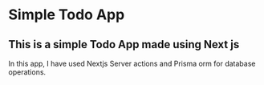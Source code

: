 # Simple Todo App

## This is a simple Todo App made using Next js

In this app, I have used Nextjs Server actions and Prisma orm for database operations. 
